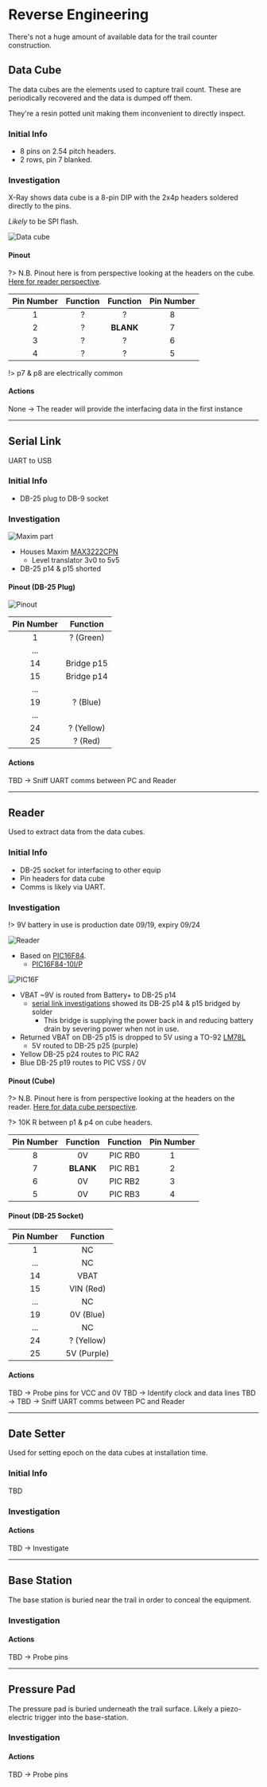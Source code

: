 # Reverse Engineering

There's not a huge amount of available data for the trail counter construction.

## Data Cube

The data cubes are the elements used to capture trail count. These are periodically recovered and the data is dumped off them.

They're a resin potted unit making them inconvenient to directly inspect.

### Initial Info

- 8 pins on 2.54 pitch headers.
- 2 rows, pin 7 blanked.

### Investigation

X-Ray shows data cube is a 8-pin DIP with the 2x4p headers soldered directly to the pins.

*Likely* to be SPI flash.

![Data cube](_media\datacube.png)

#### Pinout

?> N.B. Pinout here is from perspective looking at the headers on the cube. [Here for reader perspective](#pinout-cube).

| Pin Number | Function   | Function   | Pin Number |
|:----------:|:----------:|:----------:|:----------:|
| 1          | ?          | ?          | 8          |
| 2          | ?          | **BLANK**  | 7          |
| 3          | ?          | ?          | 6          |
| 4          | ?          | ?          | 5          |

!> p7 & p8 are electrically common

#### Actions

None -> The reader will provide the interfacing data in the first instance 

---

## Serial Link

UART to USB

### Initial Info

- DB-25 plug to DB-9 socket

### Investigation

![Maxim part](_media\max3222cpn.png)

- Houses Maxim [MAX3222CPN](https://pdfserv.maximintegrated.com/en/ds/MAX3222-MAX3241.pdf)
  - Level translator 3v0 to 5v5
- DB-25 p14 & p15 shorted

#### Pinout (DB-25 Plug)

![Pinout](_media\serialpinout.png)

| Pin Number | Function   |
|:----------:|:----------:|
| 1          | ? (Green)  |
| ...        |            |
| 14         | Bridge p15 |
| 15         | Bridge p14 |
| ...        |            |
| 19         | ? (Blue)   |
| ...        |            |
| 24         | ? (Yellow) |
| 25         | ? (Red)    |

#### Actions

TBD -> Sniff UART comms between PC and Reader

---

## Reader

Used to extract data from the data cubes.

### Initial Info

- DB-25 socket for interfacing to other equip
- Pin headers for data cube
- Comms is likely via UART.

### Investigation

!> 9V battery in use is production date 09/19, expiry 09/24

![Reader](_media/reader.png)

- Based on [PIC16F84](https://ww1.microchip.com/downloads/aemDocuments/documents/MCU08/ProductDocuments/DataSheets/30430D.pdf).
  - [PIC16F84-10I/P](https://www.microchipdirect.com/product/PIC16F84-10I%2FP)

![PIC16F](_media/pic16f.png)

- VBAT ~9V is routed from Battery+ to DB-25 p14
  - [serial link investigations](#investigation-1) showed its DB-25 p14 & p15 bridged by solder
    - This bridge is supplying the power back in and reducing battery drain by severing power when not in use.
- Returned VBAT on DB-25 p15 is dropped to 5V using a TO-92 [LM78L](https://www.ti.com/lit/ds/symlink/lm78l.pdf?ts=1709367873785)
    - 5V routed to DB-25 p25 (purple)
- Yellow DB-25 p24 routes to PIC RA2
- Blue DB-25 p19 routes to PIC VSS / 0V

#### Pinout (Cube)

?> N.B. Pinout here is from perspective looking at the headers on the reader. [Here for data cube perspective](#pinout).

?> 10K R between p1 & p4 on cube headers.

| Pin Number | Function   | Function   | Pin Number |
|:----------:|:----------:|:----------:|:----------:|
| 8          | 0V         | PIC RB0    | 1          |
| 7          | **BLANK**  | PIC RB1    | 2          |
| 6          | 0V         | PIC RB2    | 3          |
| 5          | 0V         | PIC RB3    | 4          |

#### Pinout (DB-25 Socket)

| Pin Number | Function   |
|:----------:|:----------:|
| 1          | NC         |
| ...        | NC         |
| 14         | VBAT       |
| 15         | VIN (Red)  |
| ...        | NC         |
| 19         | 0V (Blue)  |
| ...        | NC         |
| 24         | ? (Yellow) |
| 25         | 5V (Purple)|

#### Actions

TBD -> Probe pins for VCC and 0V
TBD -> Identify clock and data lines
TBD -> 
TBD -> Sniff UART comms between PC and Reader

---

## Date Setter

Used for setting epoch on the data cubes at installation time.

### Initial Info

TBD

### Investigation

#### Actions

TBD -> Investigate

---

## Base Station

The base station is buried near the trail in order to conceal the equipment.

### Investigation

#### Actions

TBD -> Probe pins

---

## Pressure Pad

The pressure pad is buried underneath the trail surface. Likely a piezo-electric trigger into the base-station.

### Investigation

#### Actions

TBD -> Probe pins